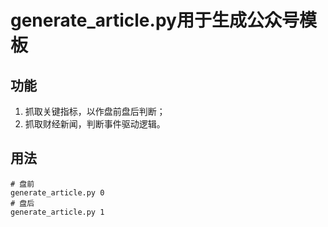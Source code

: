 # generate_article.py用于生成公众号模板
## 功能
1. 抓取关键指标，以作盘前盘后判断；
2. 抓取财经新闻，判断事件驱动逻辑。

## 用法
``` shell
# 盘前
generate_article.py 0
# 盘后
generate_article.py 1
```
